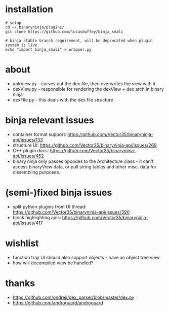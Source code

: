 # installation
```
# setup
cd ~/.binaryninja/plugins/
git clone https://github.com/lucasduffey/binja_smali

# binja stable branch requirement, will be deprecated when plugin system is live.
echo "import binja_smali" > wrapper.py
```

# about
* apkView.py - carves out the dex file, then overwrites the view with it
* dexView.py - responsible for rendering the dexView + dex arch in binary ninja
* dexFile.py - this deals with the dex file structure

# binja relevant issues
* container format support: https://github.com/Vector35/binaryninja-api/issues/133
* structure UI: https://github.com/Vector35/binaryninja-api/issues/269
* C++ plugin docs: https://github.com/Vector35/binaryninja-api/issues/452
* binary ninja only passes opcodes to the Architecture class - it can't access binaryView data, or pull string tables and other misc. data for dissembling purposes.

# (semi-)fixed binja issues
* split python plugins from UI thread: https://github.com/Vector35/binaryninja-api/issues/390
* block highlighting apis: https://github.com/Vector35/binaryninja-api/issues/417

# wishlist
* function tray UI should also support objects - have an object tree view
* how will decompiled view be handled?

# thanks
* https://github.com/ondreji/dex_parser/blob/master/dex.py
* https://github.com/androguard/androguard
